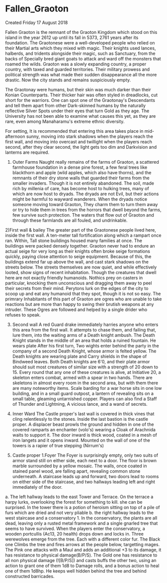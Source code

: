 # Fallen_Graoton
Created Friday 17 August 2018

Fallen Graoton is the remnant of the Graoton Kingdom which stood on this island in the year 2612 up until its fall in 5373, 2761 years after its foundation. The Graotonese were a well-developed people who relied on their Martial arts which they mixed with magic. Their knights used lances, halberds, and tridents alongside their magic, such as Sanctuary,  from the backs of Specially bred giant goats to attack and ward off the monsters that roamed the wilds. Graoton was a slowly expanding country, a proper country, with taxed and guarded territories. Their military prowess and political strength was what made their sudden disappearance all the more drastic. Now the city stands and remains suspiciously empty.

The Graotonay were humans, but their skin was much darker than their Konian Counterparts. Their thicker hair was often styled in dreadlocks, cut short for the warriors. One can spot one of the Graotonay's Descendants and tell them apart from other Dark-skinned humans by the naturally reflective Silver Spots under their eyes that turn Gold as they age. The University has not been able to examine what causes this yet, as they are rare, even among Manaharamu's extreme ethnic diversity.



For setting, It is recommended that entering this area takes place in mid-afternoon sunny, moving into stark shadows when the players reach the first wall, and moving into overcast and twillight when the players reach second, after they clear second, the light gets too dim and Darkvision and lanterns are required.

1) Outer Farms
Naught really remains of the farms of Graoton, a scattered farmhouse foundation in a dense pine forest, a few feral trees like blackthorn and apple (wild apples, which also have thorns), and the remnants of their dry stone walls that guarded their farms from the smaller invaders. Though it is not entirely abandoned. The soil, made rich by millenia of care, has become host to hulking trees, many of which are now host to dryads. The dryads are not Evil, but their actions might be harmful to wayward wanderers. When the dryads notice someone moving toward Graoton, They charm them to turn them away or try to hide them in trees from the horrors that dwell beyond the farms, few survive such protection. The waters that flow out of Graoton and through these farmlands are all fouled, and undrinkable.
	
2)First wall & bailey
The greater part of the Graotonese people lived here, inside the first wall. A ten-meter tall fortification along which a rampart once ran. Within, Tall stone buildings housed many families at once. The buildings were packed densely together. Graoton never had to endure an actual seige for very long as their knights often broke seige formations quickly, paying close attention to seige equipment. Because of this, the buildings extend far up above the wall, and cast stark shadows on the streets below. The streets themselves are now quiet, and while effectively looted, show  signs of recent inhabitation. Though the creatures that dwell here are not exactly friendly humanoids.  Nothics prey on casters in particular, knocking them unconscious and dragging them away to peel their secrets from their mind. Perytons lurk on the edges of the city to scoop up and eat any humanoid that they spot, though it is not so easy. The primrary Inhabitants of this part of Graoton are ogres who are unable to take reactions but are more than happy to swing their brutish weapons at any intruder. These Ogres are followed and helped by a single drider who refuses to speak. 
	
3) Second wall
A red Guard drake immediately harries anyone who enters this area from the first wall. It attempts to chase them, and failing that, lure them, into the waiting arms of a Death knight ambush. The Death Knight stands in the middle of an area that holds a ruined fountain. He wears plate After his first turn, Two wights  enter behind the party in the company of a second Death Knight, whose armor is felted yellow. The Death knights are wearing plate and Carry shields in the shape of Bindweed leaves. Both Death knights are 6'0, and their plate armor should suit most creatures of similar size with a strength of 20 down to 15. Every round that any one of these creatures is alive, at Initiative 20, a skeleton enters combat, armed with a spear in two hands. There are skeletons in almost every room in the second area, but with them there are many noteworthy items. Scale barding for a war horse sits in one low building, and in a small guard outpost, a lantern of revealing sits on a small table, gleaming untarnished copper. Players can also find a Staff of Thunder and Lightning, A vicious lance, and a wand of secrets. 
	
4) Inner Ward
The Castle proper's last wall is covered in thick vines that cling relentlessly to the stones. Inside the last bastion is the castle proper. A displacer beast prowls the ground and hidden in one of the covered ramparts an enchanter (volo's) wearing a Cloak of Arachnida  waits to support it.  The door inward is thick wood, coated in a mesh of iron langets and it opens inward.  Mounted on the wall of one of the towers is a rapier of true stepping (Nirrum's)
5) Castle proper 
1.Foyer
The Foyer is surprisingly empty, only two suits of armor stand  still on either side, each next to a door. The floor is brown marble surrounded by a yellow mosaic. The walls, once coated in stained panel wood, are falling apart, revealing common stone underneath. A staircase leads up and forward, two doors lead to rooms on either side of the staircase, and two hallways leading left and right immediately of the door.

a. The left hallway leads to the east Tower and Terrace. On the terrace a harpy lurks, overlooking the forest for something to kill. she can be surprised. In the tower there is a potion of heroism sitting on top of a pile of furs which are dried and not very pliable
b. the right hallway leads to the west staircase and a conservatory 
	1. In the conservatory, the plants are all dead, leaving only a rusted metal framework and a single gnarled tree that seems to have survived. When the players enter the conservatory, a wooden portcullis (Ac13, 20 health) drops down and locks in. Three werewolves emerge from the tree. Each with a different color fur. The Black one Climbs the tree and fires arrows at the people below, targetting mages. The Pink one attacks with a Maul and adds an additional +3 to its damage, it has resistance to physical damage(B/P/S). The Gold one has resistance to all non physical damage (![B/P/S]) and casts buffs the other two, using an action to grant one of them 1d8 to Damage rolls, and a bonus action to heal one of them 1d8hp. He keeps well hidden behind the tree and behind constructed barricades.


